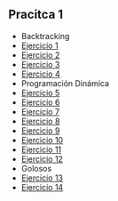 ## Pracitca 1

- Backtracking
- [Ejercicio 1](Ejercicios/Ej_01.cpp)
- [Ejercicio 2](Ejercicios/Ej_02.cpp)
- [Ejercicio 3](Ejercicios/Ej_03.cpp)
- [Ejercicio 4](Ejercicios/Ej_04.cpp) 
- Programación Dinámica
- [Ejercicio 5](Ejercicios/Ej_05.cpp)
- [Ejercicio 6](Ejercicios/Ej_06.cpp)
- [Ejercicio 7](Ejercicios/Ej_07.cpp)
- [Ejercicio 8](Ejercicios/Ej_08.cpp)
- [Ejercicio 9](Ejercicios/Ej_09.cpp)
- [Ejercicio 10](Ejercicios/Ej_10.cpp)
- [Ejercicio 11](Ejercicios/Ej_11.cpp)
- [Ejercicio 12](Ejercicios/Ej_12.cpp)
- Golosos
- [Ejercicio 13](Ejercicios/Ej_13.cpp)
- [Ejercicio 14](Ejercicios/Ej_14.cpp)